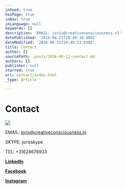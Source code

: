 ```yaml
---
inFeed: true
hasPage: true
inNav: true
inLanguage: null
keywords: []
description: 'EMAIL: joris@creativeconsciousness.nl'
datePublished: '2016-06-21T20:49:36.968Z'
dateModified: '2016-06-21T20:49:33.930Z'
title: Contact
author: []
sourcePath: _posts/2016-06-12-contact.md
authors: []
publisher: null
starred: true
url: contact/index.html
_type: Article

---
```

# Contact
![](https://the-grid-user-content.s3-us-west-2.amazonaws.com/ee8761ee-7f6b-4648-a70a-b69ef816ea3c.jpg)

EMAIL: joris@creativeconsciousness.nl

SKYPE: jorisskype

TEL: +31628678933

[**LinkedIn**][0]

**[Facebook][1]**

**[Instagram][2]**

[0]: https://www.linkedin.com/in/joris-swinkels-7a24b98?trk=hp-identity-name
[1]: https://www.facebook.com/joris.swinkels
[2]: https://www.instagram.com/jorisswinkels74/